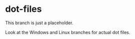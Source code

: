 # dot-files

This branch is just a placeholder.

Look at the Windows and Linux branches for actual dot files.
